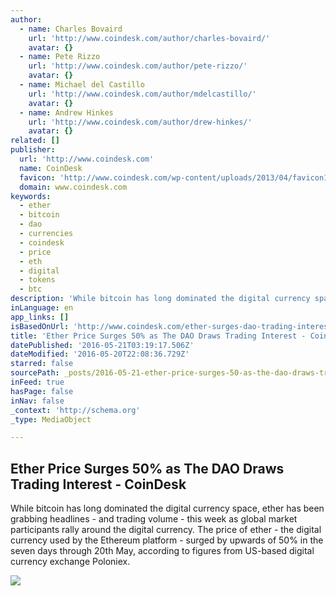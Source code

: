 ```yaml
---
author:
  - name: Charles Bovaird
    url: 'http://www.coindesk.com/author/charles-bovaird/'
    avatar: {}
  - name: Pete Rizzo
    url: 'http://www.coindesk.com/author/pete-rizzo/'
    avatar: {}
  - name: Michael del Castillo
    url: 'http://www.coindesk.com/author/mdelcastillo/'
    avatar: {}
  - name: Andrew Hinkes
    url: 'http://www.coindesk.com/author/drew-hinkes/'
    avatar: {}
related: []
publisher:
  url: 'http://www.coindesk.com'
  name: CoinDesk
  favicon: 'http://www.coindesk.com/wp-content/uploads/2013/04/favicon1.ico?ffe887'
  domain: www.coindesk.com
keywords:
  - ether
  - bitcoin
  - dao
  - currencies
  - coindesk
  - price
  - eth
  - digital
  - tokens
  - btc
description: 'While bitcoin has long dominated the digital currency space, ether has been grabbing headlines - and trading volume - this week as global market participants rally around the digital currency. The price of ether - the digital currency used by the Ethereum platform - surged by upwards of 50% in the seven days through 20th May, according to figures from US-based digital currency exchange Poloniex.'
inLanguage: en
app_links: []
isBasedOnUrl: 'http://www.coindesk.com/ether-surges-dao-trading-interest/'
title: 'Ether Price Surges 50% as The DAO Draws Trading Interest - CoinDesk'
datePublished: '2016-05-21T03:19:17.506Z'
dateModified: '2016-05-20T22:08:36.729Z'
starred: false
sourcePath: _posts/2016-05-21-ether-price-surges-50-as-the-dao-draws-trading-interest-c.md
inFeed: true
hasPage: false
inNav: false
_context: 'http://schema.org'
_type: MediaObject

---
```

<article style=""><h1>Ether Price Surges 50% as The DAO Draws Trading Interest - CoinDesk</h1><p>While bitcoin has long dominated the digital currency space, ether has been grabbing headlines - and trading volume - this week as global market participants rally around the digital currency. The price of ether - the digital currency used by the Ethereum platform - surged by upwards of 50% in the seven days through 20th May, according to figures from US-based digital currency exchange Poloniex.</p><img src="http://media.coindesk.com/2015/08/shutterstock_171556208.jpg" /></article>